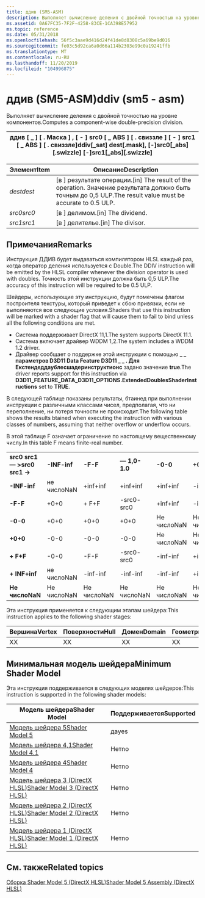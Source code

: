 ```yaml
---
title: ддив (SM5-ASM)
description: Выполняет вычисление деления с двойной точностью на уровне компонентов.
ms.assetid: 0A67FC35-7F2F-4258-83CE-1CA398E57952
ms.topic: reference
ms.date: 05/31/2018
ms.openlocfilehash: 56f5c3aae9d416d24f41de8d8308c5a69be9d016
ms.sourcegitcommit: fe03c5d92ca6a0d66a114b2303e99c0a19241ffb
ms.translationtype: MT
ms.contentlocale: ru-RU
ms.lasthandoff: 11/20/2019
ms.locfileid: "104996875"
---
```

# <a name="ddiv-sm5---asm"></a><span data-ttu-id="20bc2-103">ддив (SM5-ASM)</span><span class="sxs-lookup"><span data-stu-id="20bc2-103">ddiv (sm5 - asm)</span></span>

<span data-ttu-id="20bc2-104">Выполняет вычисление деления с двойной точностью на уровне компонентов.</span><span class="sxs-lookup"><span data-stu-id="20bc2-104">Computes a component-wise double-precision division.</span></span>



| <span data-ttu-id="20bc2-105">ддив \[ \_ \] \[ . Маска \] , \[ - \] src0 \[ \_ ABS \] \[ . свиззле \] \[ - \] src1 \[ \_ ABS \] \[ . свиззле\]</span><span class="sxs-lookup"><span data-stu-id="20bc2-105">ddiv\[\_sat\] dest\[.mask\], \[-\]src0\[\_abs\]\[.swizzle\] \[-\]src1\[\_abs\]\[.swizzle\]</span></span> |
|--------------------------------------------------------------------------------------------|



 



| <span data-ttu-id="20bc2-106">Элемент</span><span class="sxs-lookup"><span data-stu-id="20bc2-106">Item</span></span>                                                            | <span data-ttu-id="20bc2-107">Описание</span><span class="sxs-lookup"><span data-stu-id="20bc2-107">Description</span></span>                                                                                   |
|-----------------------------------------------------------------|-----------------------------------------------------------------------------------------------|
| <span data-ttu-id="20bc2-108"><span id="dest"></span><span id="DEST"></span>*dest*</span><span class="sxs-lookup"><span data-stu-id="20bc2-108"><span id="dest"></span><span id="DEST"></span>*dest*</span></span><br/> | <span data-ttu-id="20bc2-109">\[в \] результате операции.</span><span class="sxs-lookup"><span data-stu-id="20bc2-109">\[in\] The result of the operation.</span></span> <span data-ttu-id="20bc2-110">Значение результата должно быть точным до 0,5 ULP.</span><span class="sxs-lookup"><span data-stu-id="20bc2-110">The result value must be accurate to 0.5 ULP.</span></span> <br/> |
| <span data-ttu-id="20bc2-111"><span id="src0"></span><span id="SRC0"></span>*src0*</span><span class="sxs-lookup"><span data-stu-id="20bc2-111"><span id="src0"></span><span id="SRC0"></span>*src0*</span></span><br/> | <span data-ttu-id="20bc2-112">\[в \] делимом.</span><span class="sxs-lookup"><span data-stu-id="20bc2-112">\[in\] The dividend.</span></span><br/>                                                               |
| <span data-ttu-id="20bc2-113"><span id="src1"></span><span id="SRC1"></span>*src1*</span><span class="sxs-lookup"><span data-stu-id="20bc2-113"><span id="src1"></span><span id="SRC1"></span>*src1*</span></span><br/> | <span data-ttu-id="20bc2-114">\[в \] делителье.</span><span class="sxs-lookup"><span data-stu-id="20bc2-114">\[in\] The divisor.</span></span><br/>                                                                |



 

## <a name="remarks"></a><span data-ttu-id="20bc2-115">Примечания</span><span class="sxs-lookup"><span data-stu-id="20bc2-115">Remarks</span></span>

<span data-ttu-id="20bc2-116">Инструкция ДДИВ будет выдаваться компилятором HLSL каждый раз, когда оператор деления используется с Double.</span><span class="sxs-lookup"><span data-stu-id="20bc2-116">The DDIV instruction will be emitted by the HLSL compiler whenever the division operator is used with doubles.</span></span> <span data-ttu-id="20bc2-117">Точность этой инструкции должна быть 0,5 ULP.</span><span class="sxs-lookup"><span data-stu-id="20bc2-117">The accuracy of this instruction will be required to be 0.5 ULP.</span></span>

<span data-ttu-id="20bc2-118">Шейдеры, использующие эту инструкцию, будут помечены флагом построителя текстуры, который приведет к сбою привязки, если не выполняются все следующие условия.</span><span class="sxs-lookup"><span data-stu-id="20bc2-118">Shaders that use this instruction will be marked with a shader flag that will cause them to fail to bind unless all the following conditions are met.</span></span>

-   <span data-ttu-id="20bc2-119">Система поддерживает DirectX 11,1.</span><span class="sxs-lookup"><span data-stu-id="20bc2-119">The system supports DirectX 11.1.</span></span>
-   <span data-ttu-id="20bc2-120">Система включает драйвер WDDM 1,2.</span><span class="sxs-lookup"><span data-stu-id="20bc2-120">The system includes a WDDM 1.2 driver.</span></span>
-   <span data-ttu-id="20bc2-121">Драйвер сообщает о поддержке этой инструкции с помощью **\_ \_ параметров D3D11 Data Feature D3D11 \_ \_ . Для Екстендеддаублесшадеринструктионс** задано значение **true**.</span><span class="sxs-lookup"><span data-stu-id="20bc2-121">The driver reports support for this instruction via **D3D11\_FEATURE\_DATA\_D3D11\_OPTIONS.ExtendedDoublesShaderInstructions** set to **TRUE**.</span></span>

<span data-ttu-id="20bc2-122">В следующей таблице показаны результаты, бтаинед при выполнении инструкции с различными классами чисел, предполагая, что ни переполнение, ни потеря точности не происходит.</span><span class="sxs-lookup"><span data-stu-id="20bc2-122">The following table shows the results btained when executing the instruction with various classes of numbers, assuming that neither overflow or underflow occurs.</span></span>

<span data-ttu-id="20bc2-123">В этой таблице F означает ограничение по настоящему вещественному числу.</span><span class="sxs-lookup"><span data-stu-id="20bc2-123">In this table F means finite-real number.</span></span>



|                     |          |        |          |        |        |          |        |          |         |
|---------------------|----------|--------|----------|--------|--------|----------|--------|----------|---------|
| <span data-ttu-id="20bc2-124">**src0 src1 — >**</span><span class="sxs-lookup"><span data-stu-id="20bc2-124">**src0 src1 ->**</span></span> | <span data-ttu-id="20bc2-125">**-INF**</span><span class="sxs-lookup"><span data-stu-id="20bc2-125">**-inf**</span></span> | <span data-ttu-id="20bc2-126">**-F**</span><span class="sxs-lookup"><span data-stu-id="20bc2-126">**-F**</span></span> | <span data-ttu-id="20bc2-127">**— 1,0**</span><span class="sxs-lookup"><span data-stu-id="20bc2-127">**-1.0**</span></span> | <span data-ttu-id="20bc2-128">**-0**</span><span class="sxs-lookup"><span data-stu-id="20bc2-128">**-0**</span></span> | <span data-ttu-id="20bc2-129">**+0**</span><span class="sxs-lookup"><span data-stu-id="20bc2-129">**+0**</span></span> | <span data-ttu-id="20bc2-130">**+ 1,0**</span><span class="sxs-lookup"><span data-stu-id="20bc2-130">**+1.0**</span></span> | <span data-ttu-id="20bc2-131">**+ F**</span><span class="sxs-lookup"><span data-stu-id="20bc2-131">**+F**</span></span> | <span data-ttu-id="20bc2-132">**+ INF**</span><span class="sxs-lookup"><span data-stu-id="20bc2-132">**+inf**</span></span> | <span data-ttu-id="20bc2-133">**Не число**</span><span class="sxs-lookup"><span data-stu-id="20bc2-133">**NaN**</span></span> |
| <span data-ttu-id="20bc2-134">**-INF**</span><span class="sxs-lookup"><span data-stu-id="20bc2-134">**-inf**</span></span>            | <span data-ttu-id="20bc2-135">не число</span><span class="sxs-lookup"><span data-stu-id="20bc2-135">NaN</span></span>      | <span data-ttu-id="20bc2-136">+inf</span><span class="sxs-lookup"><span data-stu-id="20bc2-136">+inf</span></span>   | <span data-ttu-id="20bc2-137">+inf</span><span class="sxs-lookup"><span data-stu-id="20bc2-137">+inf</span></span>     | <span data-ttu-id="20bc2-138">+inf</span><span class="sxs-lookup"><span data-stu-id="20bc2-138">+inf</span></span>   | <span data-ttu-id="20bc2-139">-inf</span><span class="sxs-lookup"><span data-stu-id="20bc2-139">-inf</span></span>   | <span data-ttu-id="20bc2-140">-inf</span><span class="sxs-lookup"><span data-stu-id="20bc2-140">-inf</span></span>     | <span data-ttu-id="20bc2-141">-inf</span><span class="sxs-lookup"><span data-stu-id="20bc2-141">-inf</span></span>   | <span data-ttu-id="20bc2-142">Не число</span><span class="sxs-lookup"><span data-stu-id="20bc2-142">NaN</span></span>      | <span data-ttu-id="20bc2-143">Не число</span><span class="sxs-lookup"><span data-stu-id="20bc2-143">NaN</span></span>     |
| <span data-ttu-id="20bc2-144">**-F**</span><span class="sxs-lookup"><span data-stu-id="20bc2-144">**-F**</span></span>              | <span data-ttu-id="20bc2-145">+0</span><span class="sxs-lookup"><span data-stu-id="20bc2-145">+0</span></span>       | <span data-ttu-id="20bc2-146">+ F</span><span class="sxs-lookup"><span data-stu-id="20bc2-146">+F</span></span>     | <span data-ttu-id="20bc2-147">-src0</span><span class="sxs-lookup"><span data-stu-id="20bc2-147">-src0</span></span>    | <span data-ttu-id="20bc2-148">+inf</span><span class="sxs-lookup"><span data-stu-id="20bc2-148">+inf</span></span>   | <span data-ttu-id="20bc2-149">-inf</span><span class="sxs-lookup"><span data-stu-id="20bc2-149">-inf</span></span>   | <span data-ttu-id="20bc2-150">src0</span><span class="sxs-lookup"><span data-stu-id="20bc2-150">src0</span></span>     | <span data-ttu-id="20bc2-151">-F</span><span class="sxs-lookup"><span data-stu-id="20bc2-151">-F</span></span>     | <span data-ttu-id="20bc2-152">-0</span><span class="sxs-lookup"><span data-stu-id="20bc2-152">-0</span></span>       | <span data-ttu-id="20bc2-153">Не число</span><span class="sxs-lookup"><span data-stu-id="20bc2-153">NaN</span></span>     |
| <span data-ttu-id="20bc2-154">**-0**</span><span class="sxs-lookup"><span data-stu-id="20bc2-154">**-0**</span></span>              | <span data-ttu-id="20bc2-155">+0</span><span class="sxs-lookup"><span data-stu-id="20bc2-155">+0</span></span>       | <span data-ttu-id="20bc2-156">+0</span><span class="sxs-lookup"><span data-stu-id="20bc2-156">+0</span></span>     | <span data-ttu-id="20bc2-157">+0</span><span class="sxs-lookup"><span data-stu-id="20bc2-157">+0</span></span>       | <span data-ttu-id="20bc2-158">Не число</span><span class="sxs-lookup"><span data-stu-id="20bc2-158">NaN</span></span>    | <span data-ttu-id="20bc2-159">Не число</span><span class="sxs-lookup"><span data-stu-id="20bc2-159">NaN</span></span>    | <span data-ttu-id="20bc2-160">-0</span><span class="sxs-lookup"><span data-stu-id="20bc2-160">-0</span></span>       | <span data-ttu-id="20bc2-161">-0</span><span class="sxs-lookup"><span data-stu-id="20bc2-161">-0</span></span>     | <span data-ttu-id="20bc2-162">-0</span><span class="sxs-lookup"><span data-stu-id="20bc2-162">-0</span></span>       | <span data-ttu-id="20bc2-163">Не число</span><span class="sxs-lookup"><span data-stu-id="20bc2-163">NaN</span></span>     |
| <span data-ttu-id="20bc2-164">**+0**</span><span class="sxs-lookup"><span data-stu-id="20bc2-164">**+0**</span></span>              | <span data-ttu-id="20bc2-165">-0</span><span class="sxs-lookup"><span data-stu-id="20bc2-165">-0</span></span>       | <span data-ttu-id="20bc2-166">-0</span><span class="sxs-lookup"><span data-stu-id="20bc2-166">-0</span></span>     | <span data-ttu-id="20bc2-167">-0</span><span class="sxs-lookup"><span data-stu-id="20bc2-167">-0</span></span>       | <span data-ttu-id="20bc2-168">Не число</span><span class="sxs-lookup"><span data-stu-id="20bc2-168">NaN</span></span>    | <span data-ttu-id="20bc2-169">Не число</span><span class="sxs-lookup"><span data-stu-id="20bc2-169">NaN</span></span>    | <span data-ttu-id="20bc2-170">+0</span><span class="sxs-lookup"><span data-stu-id="20bc2-170">+0</span></span>       | <span data-ttu-id="20bc2-171">+0</span><span class="sxs-lookup"><span data-stu-id="20bc2-171">+0</span></span>     | <span data-ttu-id="20bc2-172">+0</span><span class="sxs-lookup"><span data-stu-id="20bc2-172">+0</span></span>       | <span data-ttu-id="20bc2-173">Не число</span><span class="sxs-lookup"><span data-stu-id="20bc2-173">NaN</span></span>     |
| <span data-ttu-id="20bc2-174">**+ F**</span><span class="sxs-lookup"><span data-stu-id="20bc2-174">**+F**</span></span>              | <span data-ttu-id="20bc2-175">-0</span><span class="sxs-lookup"><span data-stu-id="20bc2-175">-0</span></span>       | <span data-ttu-id="20bc2-176">-F</span><span class="sxs-lookup"><span data-stu-id="20bc2-176">-F</span></span>     | <span data-ttu-id="20bc2-177">-src0</span><span class="sxs-lookup"><span data-stu-id="20bc2-177">-src0</span></span>    | <span data-ttu-id="20bc2-178">-inf</span><span class="sxs-lookup"><span data-stu-id="20bc2-178">-inf</span></span>   | <span data-ttu-id="20bc2-179">+inf</span><span class="sxs-lookup"><span data-stu-id="20bc2-179">+inf</span></span>   | <span data-ttu-id="20bc2-180">src0</span><span class="sxs-lookup"><span data-stu-id="20bc2-180">src0</span></span>     | <span data-ttu-id="20bc2-181">+ F</span><span class="sxs-lookup"><span data-stu-id="20bc2-181">+F</span></span>     | <span data-ttu-id="20bc2-182">+0</span><span class="sxs-lookup"><span data-stu-id="20bc2-182">+0</span></span>       | <span data-ttu-id="20bc2-183">Не число</span><span class="sxs-lookup"><span data-stu-id="20bc2-183">NaN</span></span>     |
| <span data-ttu-id="20bc2-184">**+ INF**</span><span class="sxs-lookup"><span data-stu-id="20bc2-184">**+inf**</span></span>            | <span data-ttu-id="20bc2-185">не число</span><span class="sxs-lookup"><span data-stu-id="20bc2-185">NaN</span></span>      | <span data-ttu-id="20bc2-186">-inf</span><span class="sxs-lookup"><span data-stu-id="20bc2-186">-inf</span></span>   | <span data-ttu-id="20bc2-187">-inf</span><span class="sxs-lookup"><span data-stu-id="20bc2-187">-inf</span></span>     | <span data-ttu-id="20bc2-188">-inf</span><span class="sxs-lookup"><span data-stu-id="20bc2-188">-inf</span></span>   | <span data-ttu-id="20bc2-189">+inf</span><span class="sxs-lookup"><span data-stu-id="20bc2-189">+inf</span></span>   | <span data-ttu-id="20bc2-190">+inf</span><span class="sxs-lookup"><span data-stu-id="20bc2-190">+inf</span></span>     | <span data-ttu-id="20bc2-191">+inf</span><span class="sxs-lookup"><span data-stu-id="20bc2-191">+inf</span></span>   | <span data-ttu-id="20bc2-192">Не число</span><span class="sxs-lookup"><span data-stu-id="20bc2-192">NaN</span></span>      | <span data-ttu-id="20bc2-193">Не число</span><span class="sxs-lookup"><span data-stu-id="20bc2-193">NaN</span></span>     |
| <span data-ttu-id="20bc2-194">**Не число**</span><span class="sxs-lookup"><span data-stu-id="20bc2-194">**NaN**</span></span>             | <span data-ttu-id="20bc2-195">Не число</span><span class="sxs-lookup"><span data-stu-id="20bc2-195">NaN</span></span>      | <span data-ttu-id="20bc2-196">Не число</span><span class="sxs-lookup"><span data-stu-id="20bc2-196">NaN</span></span>    | <span data-ttu-id="20bc2-197">Не число</span><span class="sxs-lookup"><span data-stu-id="20bc2-197">NaN</span></span>      | <span data-ttu-id="20bc2-198">Не число</span><span class="sxs-lookup"><span data-stu-id="20bc2-198">NaN</span></span>    | <span data-ttu-id="20bc2-199">Не число</span><span class="sxs-lookup"><span data-stu-id="20bc2-199">NaN</span></span>    | <span data-ttu-id="20bc2-200">Не число</span><span class="sxs-lookup"><span data-stu-id="20bc2-200">NaN</span></span>      | <span data-ttu-id="20bc2-201">Не число</span><span class="sxs-lookup"><span data-stu-id="20bc2-201">NaN</span></span>    | <span data-ttu-id="20bc2-202">Не число</span><span class="sxs-lookup"><span data-stu-id="20bc2-202">NaN</span></span>      | <span data-ttu-id="20bc2-203">Не число</span><span class="sxs-lookup"><span data-stu-id="20bc2-203">NaN</span></span>     |



 

<span data-ttu-id="20bc2-204">Эта инструкция применяется к следующим этапам шейдера:</span><span class="sxs-lookup"><span data-stu-id="20bc2-204">This instruction applies to the following shader stages:</span></span>



| <span data-ttu-id="20bc2-205">Вершина</span><span class="sxs-lookup"><span data-stu-id="20bc2-205">Vertex</span></span> | <span data-ttu-id="20bc2-206">Поверхности</span><span class="sxs-lookup"><span data-stu-id="20bc2-206">Hull</span></span> | <span data-ttu-id="20bc2-207">Домен</span><span class="sxs-lookup"><span data-stu-id="20bc2-207">Domain</span></span> | <span data-ttu-id="20bc2-208">Геометрия</span><span class="sxs-lookup"><span data-stu-id="20bc2-208">Geometry</span></span> | <span data-ttu-id="20bc2-209">Пиксель</span><span class="sxs-lookup"><span data-stu-id="20bc2-209">Pixel</span></span> | <span data-ttu-id="20bc2-210">Вычисления</span><span class="sxs-lookup"><span data-stu-id="20bc2-210">Compute</span></span> |
|--------|------|--------|----------|-------|---------|
| <span data-ttu-id="20bc2-211">X</span><span class="sxs-lookup"><span data-stu-id="20bc2-211">X</span></span>      | <span data-ttu-id="20bc2-212">X</span><span class="sxs-lookup"><span data-stu-id="20bc2-212">X</span></span>    | <span data-ttu-id="20bc2-213">X</span><span class="sxs-lookup"><span data-stu-id="20bc2-213">X</span></span>      | <span data-ttu-id="20bc2-214">X</span><span class="sxs-lookup"><span data-stu-id="20bc2-214">X</span></span>        | <span data-ttu-id="20bc2-215">X</span><span class="sxs-lookup"><span data-stu-id="20bc2-215">X</span></span>     | <span data-ttu-id="20bc2-216">X</span><span class="sxs-lookup"><span data-stu-id="20bc2-216">X</span></span>       |



 

## <a name="minimum-shader-model"></a><span data-ttu-id="20bc2-217">Минимальная модель шейдера</span><span class="sxs-lookup"><span data-stu-id="20bc2-217">Minimum Shader Model</span></span>

<span data-ttu-id="20bc2-218">Эта инструкция поддерживается в следующих моделях шейдеров:</span><span class="sxs-lookup"><span data-stu-id="20bc2-218">This instruction is supported in the following shader models:</span></span>



| <span data-ttu-id="20bc2-219">Модель шейдера</span><span class="sxs-lookup"><span data-stu-id="20bc2-219">Shader Model</span></span>                                              | <span data-ttu-id="20bc2-220">Поддерживается</span><span class="sxs-lookup"><span data-stu-id="20bc2-220">Supported</span></span> |
|-----------------------------------------------------------|-----------|
| [<span data-ttu-id="20bc2-221">Модель шейдера 5</span><span class="sxs-lookup"><span data-stu-id="20bc2-221">Shader Model 5</span></span>](d3d11-graphics-reference-sm5.md)        | <span data-ttu-id="20bc2-222">да</span><span class="sxs-lookup"><span data-stu-id="20bc2-222">yes</span></span>       |
| [<span data-ttu-id="20bc2-223">Модель шейдера 4,1</span><span class="sxs-lookup"><span data-stu-id="20bc2-223">Shader Model 4.1</span></span>](dx-graphics-hlsl-sm4.md)              | <span data-ttu-id="20bc2-224">Нет</span><span class="sxs-lookup"><span data-stu-id="20bc2-224">no</span></span>        |
| [<span data-ttu-id="20bc2-225">Модель шейдера 4</span><span class="sxs-lookup"><span data-stu-id="20bc2-225">Shader Model 4</span></span>](dx-graphics-hlsl-sm4.md)                | <span data-ttu-id="20bc2-226">Нет</span><span class="sxs-lookup"><span data-stu-id="20bc2-226">no</span></span>        |
| [<span data-ttu-id="20bc2-227">Модель шейдера 3 (DirectX HLSL)</span><span class="sxs-lookup"><span data-stu-id="20bc2-227">Shader Model 3 (DirectX HLSL)</span></span>](dx-graphics-hlsl-sm3.md) | <span data-ttu-id="20bc2-228">Нет</span><span class="sxs-lookup"><span data-stu-id="20bc2-228">no</span></span>        |
| [<span data-ttu-id="20bc2-229">Модель шейдера 2 (DirectX HLSL)</span><span class="sxs-lookup"><span data-stu-id="20bc2-229">Shader Model 2 (DirectX HLSL)</span></span>](dx-graphics-hlsl-sm2.md) | <span data-ttu-id="20bc2-230">Нет</span><span class="sxs-lookup"><span data-stu-id="20bc2-230">no</span></span>        |
| [<span data-ttu-id="20bc2-231">Модель шейдера 1 (DirectX HLSL)</span><span class="sxs-lookup"><span data-stu-id="20bc2-231">Shader Model 1 (DirectX HLSL)</span></span>](dx-graphics-hlsl-sm1.md) | <span data-ttu-id="20bc2-232">Нет</span><span class="sxs-lookup"><span data-stu-id="20bc2-232">no</span></span>        |



 

## <a name="related-topics"></a><span data-ttu-id="20bc2-233">См. также</span><span class="sxs-lookup"><span data-stu-id="20bc2-233">Related topics</span></span>

<dl> <dt>

[<span data-ttu-id="20bc2-234">Сборка Shader Model 5 (DirectX HLSL)</span><span class="sxs-lookup"><span data-stu-id="20bc2-234">Shader Model 5 Assembly (DirectX HLSL)</span></span>](shader-model-5-assembly--directx-hlsl-.md)
</dt> </dl>

 

 





